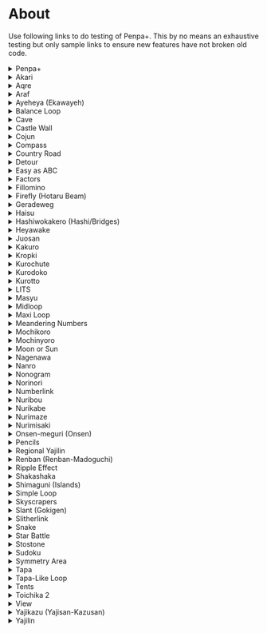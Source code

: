 # About
Use following links to do testing of Penpa+. This by no means an exhaustive testing but only sample links to ensure new features have not broken old code.

<details>
<summary>Penpa+</summary>

* https://git.io/JReKb

</details>
<details>
<summary>Akari</summary>

* https://puzz.link/p?akari/10/10/..g.h.i.j.k.l.t0143bzzp
* https://puzz.link/p?akari/10/10/jbh.rchcpah.n.jbpchcp.jah
* https://puzz.link/p?akari/10/10/q757bzk6bh6bzk757bo
* https://puzz.link/p?akari/10/10/r55..s.g7b.hbtb.h.g6.s0.g.gap
* https://puzz.link/p?akari/20/20/h.k.h.kbz.ha.gb6.hab.hbl.h.zk.h.lbbiab.hb.h.zh.gbg6b.g.i6.zz.g.i6b.g.i.g.zh.hb.h.hbbib.l.hbzi.h.n.ha.ha.gb.gb.hbzbi.h.kb
* https://puzz.link/p?akari/40/40/i..i8.g.gco1...i1.h.g.hd.i.g...t1.j6.g.hcgch.bo1..jah.g.g.gbh.h.q1.n.j.g.gbi.g.qco.j.g.l.bobqbh..lcobxbi.rbsbmbpbzi.r.mcgckci.sck.j.rdpblbhbkbg.r.n1.j.q.rcl..i6.m7.h.ocl7.i.gbm.h.oakb.i6.qcm.m.i.h.h.p..obj.jb.h.n..g.n.lbi.gbg.p.o.k.kbbg6clbbich1bj6.j.g.n.h.k.h0..l.h.j...n.i.j......bi6bi.gblbgbh1.......i.g.l.g.n.i.i.h....g.c1cmbm66.h.h.g..gb.l1.b.o5.g.hbgcbbj....1.mcg.g.g7.j2.o1....gbgbk..g..g.u...g.g.ibk.g71.bs.h.g.i.jbbi.g.pbh1b.hbg..h.h65.hcmbkbj1cbk.z.j1..p.g.x1.h1..cn1.hbt..6...l1.......bdkbj6.g..g.n.......b.r.h.g.g..n.........h1bl2bg.6.g.n1..........g...i...k.jcm........ib..bl6.g.m

</details>
<details>
<summary>Aqre</summary>

* https://puzz.link/p?aqre/10/10/tpro1k3fovm0f8s00004sog0dk03tgm162g0000g000000000000
* https://puzz.link/p?aqre/10/10/vvvs000fvvu0007vvv00vv00vv00vv00vv002020210221g0120200211g2121212120
* https://puzz.link/p?aqre/6/11/vvvvvvvvvvv0820h4928g41012345221514131210
* https://puzz.link/p?aqre/7/7/0bdm3dmg0fg0r6o0fg40g123

</details>
<details>
<summary>Araf</summary>

* https://puzz.link/p?araf/8/8/p45h7h44h87l8j2l3-10gabi5icbo
* https://puzz.link/p?araf/15/7/111g5a5g1fagaaazp125g898g817g464zp118g888g111g411
* https://puzz.link/p?araf/10/10/1h4h1h7i6h6heldh34n5icrai8nc9hblahah3ibh-32h-32hd
* https://puzz.link/p?araf/4/3/+100-10j.i0g

</details>
<details>
<summary>Ayeheya (Ekawayeh)</summary>

* https://puzz.link/p?ayeheya/10/10/14284gd0qj160c0o1g00000s00vv00v00v005g4o
* https://puzz.link/p?ayeheya/10/10/aolhb22044088qhl3a1g001no0s703tg0000p
* https://puzz.link/p?ayeheya/10/15/2hd2q5kb82hduq5nrf2ultbqnlfu0000f00c0cf0f0f00u0u0000000j4s2
* https://puzz.link/p?ayeheya/11/7/00i5i5ktkpkp00fv003v0es00fv0p

</details>
<details>
<summary>Balance Loop</summary>

* https://puzz.link/p?balance/9/9/dm1ich1o0i1pcpdido1h1i0m0
* https://puzz.link/p?balance/5/2/kbg011
* https://puzz.link/p?balance/9/9/-13i1i-13gdkds0g1i1idi1i0g7t1i1h-13m-13
* https://puzz.link/p?balance/10/10/-24-22-20-1e-1c-1a-18-16-14g-25-23-21-1f-1d-1b-19-17-15zzzzg

</details>
<details>
<summary>Cave</summary>

* https://puzz.link/p?cave/10/10/7i6i7j6j3i5i6w8p6w2i7i5j3j6i3ib
* https://puzz.link/p?cave/19/11/5g5g757g5i5i7775g5g7g7g5i5i7g7d9dgdbdgdi7i9g95g5g5g5g5i5i7g75g5g5g5g755g735g777y5g5g733g753g5h5g5g5g5g5i5i63g5g5g5g-14g-14-10-10g-14-10-10g-14g-10-14g-14g737g5i5i5h5i5g5g733g733g5h5g62
* https://puzz.link/p?cave/7/5/g.g3.g3i3g.3g3r3h3h3

</details>
<details>
<summary>Castle Wall</summary>

* https://puzz.link/p?castle/12/12/k223d142b141f224f234o212h236i133d123b243o034a122d131q136d145d215d246k
* https://puzz.link/p?castle/10/10/k14110.10.10.03200.00.00.b10.b10.00.10.10.00.b10.b10.00.10.10.00.b10.10.10.10.00.00.00.00.b01300.00.00.22420.20.20.b00.20.20.00.22.00.00.20.b00.20.a00.22.00.a20.b00.00.00.00.20.20.20.20.k
* https://puzz.link/p?castle/9/5/242g232b00.c00.c00.a00.a00.10.00.c00.c00.b242g232
* https://puzz.link/p?castle/17/17/20.22922722d22822722922822b22b22a22b22a22a22722822f249p243p247p249p246p245p247p247p247p246p244p245p244p248p247p248p
* https://puzz.link/p?castle/10/10/c224g243f123e122123p242d233d222d232p11311.e114f233g213c
* https://puzz.link/p?castle/6/3/011022033044000a11.12.13.14.10.a2-13e32-23e42-33e529622563a

</details>
<details>
<summary>Cojun</summary>

* https://puzz.link/p?cojun/8/8/qhebtquqmqj0l7s7c8vo1up0zzh4v1j
* https://puzz.link/p?cojun/10/10/5k88hh20i142e2c5880g3o03vs0001fs02030g123g4g5

</details>
<details>
<summary>Compass</summary>

* https://puzz.link/p?compass/10/6/....0......0.0....0.000013426897acdbe-10-11f-10=100%100+100g....h....i....j....k....zn0000
* https://puzz.link/p?compass/10/10/r4..2j.4.3i3..5l5.2.l2..5m5...r4..3m.4..l2...l.325i3.1.j...4r
* https://puzz.link/p?compass/6/6/m05..h..43t.1.2h11..m
* https://puzz.link/p?compass/7/7/n..24i14..q22..q32..i.33.n
* https://puzz.link/p?compass/8/8/x2.02i1.86i.056i.042h3.40i0.31i.200i.031x

</details>
<details>
<summary>Country Road</summary>

* https://puzz.link/p?country/12/12/4s6ndj8iorsml2p8llbdekqu9504hq8lvi2bt54jun8vv95nsi88c05g4g3i2i1i25o4g
* https://puzz.link/p?country/20/15/10156ggr62indoe611d38431oonjrhv7hltmb6t90d6hdme4rc8jcp26ge7vo7vvo32vk8tv1v7uefro67hg208e82hg953tva7tu0fg0fv6m1u0ei5g24k54g2l7g557k92h3g3g2g3
* https://puzz.link/p?country/6/6/1jrrg0e300svh3

</details>
<details>
<summary>Detour</summary>

* https://puzz.link/p?detour/10/10/182g307gfcug03464c07vovn00rgvnvnvg80g4g35dh2g21g6g1g
* https://puzz.link/p?detour/8/8/10820g41g4000s000007v01g5gcg2
* https://puzz.link/p?detour/8/8/a2gh4928h49000vs00o0vg00g1g435h5

</details>
<details>
<summary>Easy as ABC</summary>

* https://puzz.link/p?easyasabc/5/5/3/123j654h987.0-ff-33
* https://puzz.link/p?easyasabc/15/13/3/.0123456789abcdef-10-11-12-13-14-15-16-17-18-19-1a-1b-1c-1d-1e-1f-20-21-22-23-24-25-26-27-28-29-2a-2b-2c-2d-2e-2f-30-31-32-33-34i.
* https://puzz.link/p?easyasabc/6/6/3/g1g1g12g2g1g1g1g1h1g2g1
* https://puzz.link/p?easyasabc/9/9/7/i61313h75174g65g6272h5g436161g7g

</details>
<details>
<summary>Factors</summary>

* https://puzz.link/p?factors/15/15/2ii9p6jlepctpvvnvvcvtsnrvfnvumfuafuqrdigoivvuvjufvv6veme19dokvv1ovoo31to5vv0vsrduvfv*5028-4d-3c6-b4-10-90+249-5a-46-6e+2a0-30-3f+4e0-2d-1c-37-84-30-fce-28+16c-87-87-1e-84+190-62-30+555+604-1e-36$4ec40-b6-6c-8f-1e-3c-606-82+898-9a+288*457e+1b0-20-2ac-283-54-48-96+870=6f8-28-75-62-78e-1e+276-46+438a+7d2c-3c-3c-75-3c-30-37-5b6b+654-20%b50+222+258-48
* https://puzz.link/p?factors/9/9/bvftapbukqlvnugu0fvvmbujfvvg3o-202-18-1b-28-2338-3f-368-12e-282-48*6950-12696-1c-1bf-30-2a-10-2d98-23-28c-122-207-36
* https://puzz.link/p?factors/9/9/nbuurdjudmrrun8cv6pvvdtnvsr7pg39-2d-2a-308-20-38f8-1e-1267-1c7-1e-48-18-18-2d983a-303e-30fc9-23-36287-48-15-30-14

</details>
<details>
<summary>Fillomino</summary>

* https://puzz.link/p?fillomino/5/5/-10-10-10-10-10-108.8-10-10.1.-10-108.8-10-10-10g-10-10
* https://puzz.link/p?fillomino/7/3/159u159
* https://puzz.link/p?fillomino/10/10/q-138g84ga3h46g42g33r46g44ga8h12g15g58r21g28g87h42g14g4-13q
* https://puzz.link/p?fillomino/7/10/r6l8l5l2lah3i5h9i9i4c4o

</details>
<details>
<summary>Firefly (Hotaru Beam)</summary>

* https://puzz.link/p?firefly/10/1/4.h0./
* https://puzz.link/p?firefly/10/10/k40f20c41j22b24g2.3.b21b10b4.2.g21b12e12d32c10f30k
* https://puzz.link/p?firefly/7/7/e3.h1.13a0.f0.f0.a151543h1.b3.a
* https://puzz.link/p?firefly/9/9/c25b45c24k23c2340a44c3.m4.c3.a301.c25k13c33b13c

</details>
<details>
<summary>Geradeweg</summary>

* https://puzz.link/p?geradeweg/17/10/j6m1q4g4o55o54i1s1o2h3p6h3o2s1i35o53o2g3q6m.+100j
* https://puzz.link/p?geradeweg/10/10/g11111111g1111111111l1g11i11g111111111g11111111h1111111111111111g1111g111111111111g11111111g

</details>
<details>
<summary>Haisu</summary>

* https://puzz.link/p?haisu/18/18/511-120000000g014009002800i004g014009002800i004g014009002800g00000000000vvu000000000000000000000000000000000000000000000007vvg00009j2zzg1o5p6zs8zx2j8n7y3z4o4zh7zzh6h5h3zs5q
* https://puzz.link/p?haisu/4/4/44216n8d902m1m
* https://puzz.link/p?haisu/8/8/527704h490018a00e0000s060030o455g77zt6t

</details>
<details>
<summary>Hashiwokakero (Hashi/Bridges)</summary>

* https://puzz.link/p?hashikake/5/5/1234g1-10+100=100g.h.i.l.
* https://puzz.link/p?hashi/9/9/h2g3g.q.g1i3g.o2i1i2o.g2i2g1q.g3g3h
* https://puzz.link/p?bridges/17/13/l2h1w2i3h2i3zi1h3p1g2k2g1h3r1k4g4h4h4i3h2u1g2l1g3n1g3y1j.g3g3g3h3r2j.h3g.g2
* https://puzz.link/p?hashi/41/19/v3k6k3zzzk2i3g2o3i4zzw3i3g1m3k1i3g2zzs3g3i3k4s2g3g4zzzm3k2m3g2zzk3i5i1g3k2s3i2g3g4zzg4g3g1s4i3u3g5zzi2i2g2k1s3k1zzy1k4k1s1zzi2g1i2g4k4i4k4i6k4k4

</details>
<details>
<summary>Heyawake</summary>

* https://puzz.link/p?heyawake/10/10/0k18ih52a4k9800000003g00000000vv00008g57b
* https://puzz.link/p?heyawake/10/10/274ssohvv000000000focossvvvvvv00000012h34001101h10g-11
* https://puzz.link/p?heyawake/10/10/bgn1e2s1g3071e2s5o00of00ufu00fu00f000g5g3g32g0g2g
* https://puzz.link/p?heyawake/10/8/4k94j266sdc488g0206rv300cro0074g321g26
* https://puzz.link/p?heyawake/12/12/5k2q1d0mgb85k2q0d06g381k0q00000u0001vg0007ou0ofg3tg00065g63242362i
* https://puzz.link/p?heyawake/17/17/ju1vv0vvnm0bv07vg3gfvv7vvhvvuvvvevvnfv07vg3vo003001g00oe1v00fsvs17vo1vpvfufo001g03g0006001g1vs01v00fvvvvvsvvv0s2zj2k2m
* https://puzz.link/p?heyawake/17/9/006g03801k00q00d006g03809004g000000000000000000007vvu007g-210g052h

</details>
<details>
<summary>Juosan</summary>

* https://puzz.link/p?juosan/8/8/c3000000000003g00000000042g
* https://puzz.link/p?juosan/11/12/04fu7ukjl4btl6idrvifnvrtrvs0vd9vrshu97v9kiv4p4410ag1421521322524622g5g184551g134231g
* https://puzz.link/p?juosan/v:/10/10/at3rduvovcu0t8q15af0mn0gm5f0rpvovv7sg1g7h81414g4g6g611h4j
* https://puzz.link/p?juosan/10/10/b2m7d6q9njdn5daqls01ou8767g16u8fo00m46a6g23g66g24g364g434g

</details>
<details>
<summary>Kakuro</summary>

* https://puzz.link/p?kakuro/10/16/70Z3lg7ma0.sE0ladnQapgOoJgo6aoSfoZ0.ofgmJ0mcCvVim0EmCOoD0bho77oIfoa0ogJp4Knhal0Zs.0am0gl..5IDccZ4HhiDBcgd
* https://puzz.link/p?kakuro/11/11/.6Bn.HDm4go3Er6go70mFOqj0Can6apOclg4lfapabna0h0qAdm3ModAr0Oo.m.0an..geajgTga74CIac
* https://puzz.link/p?kakuro/2/2/k...-5
* https://puzz.link/p?kakuro/5/5/kC-e-c-z..-8lff-giO
* https://puzz.link/p?kakuro/6/6/m-eoI5lD-t.l-co-bm8-e-i97ggc
* https://puzz.link/p?kakuro/8/8/lA-.G-cfofhne-9en5-d-oedn5go7-dgn4-c-n-co...-clb7e73iOaA8

</details>
<details>
<summary>Kropki</summary>

* https://puzz.link/p?kropki/1/10/h3e
* https://puzz.link/p?kropki/10/1/h3e
* https://puzz.link/p?kropki/13/13/09000100000003312139b30ia4caa4caki2i0gna3002cng3cng40004090000d910000000000000i009000000000099300l030190
* https://puzz.link/p?kropki/7/7/ddc0330l00729c6ic6e9j0i94d04
* https://puzz.link/p?kropki/9/4/00000599cccdde000006

</details>
<details>
<summary>Kurochute</summary>

* https://puzz.link/p?kurochute/13/13/31i33j13h3g3g47k.h1k71j4h1i2i2m2m531j1g53m1h13k33i3i6g1k34m1j1i5h3n4k41k39h1g32i13
* https://puzz.link/p?kurochute/6/7/h12341p1l2p21234h
* https://puzz.link/p?kurochute/9/9/h1h22k32h1h351j25i2h1g3g1k13i2h1h222j2i33h1i2h33h

</details>
<details>
<summary>Kurodoko</summary>

* https://puzz.link/p?kurodoko/10/10/3n5k2l5j4s5h76n98h3s4j4l4k3n4
* https://puzz.link/p?kurodoko/12/12/9l9l5l4l2l7l5l3l4l3h5p7h3l7l4l8l8l2l7l5l7l7
* https://puzz.link/p?kurodoko/4/4/g4g3.l.3g3g
* https://puzz.link/p?kurodoko/9/9/man5h365i4zo4i684h4n8m

</details>
<details>
<summary>Kurotto</summary>

* https://puzz.link/p?kurotto/10/10/sah2j.8.h.4.h6l6g4.l.8i9h9j.7.h.7.h5l5t6h3i
* https://puzz.link/p?kurotto/13/12/g1g1h.h0g1h2g0h4h4g1h3g1h.h2g4i2h.g1h2j.h2g.h.j6h.g.h3i6g2h5h5g4h2g.h.h3g.h5g.h.h8g9i3h.g.h6j5h3g.h.j7h.g.h9h
* https://puzz.link/p?kurotto/4/4/g4g3.l.3g3g
* https://puzz.link/p?kurotto/7/7/g123v66k55v456g
* https://puzz.link/p?kurotto/9/17/i123zg5h2g2h66h3g3h.7h.g4h4x567i4.5x5h7g4h56h8g5h.7h.g6h7zg234i

</details>
<details>
<summary>LITS</summary>

* https://puzz.link/p?lits/12/8/11084o2iif51gg8040vf3vu577erlpvfnvu
* https://puzz.link/p?lits/8/8/5ajmi9mhai2g514bdn32f340
* https://puzz.link/p?lits/6/6/lldoa4043q6c

</details>
<details>
<summary>Masyu</summary>

* https://puzz.link/p?masyu/15/10/i0a02000000ik20620i6i0a021c049c209490j0100a0019329
* https://puzz.link/p?mashu/13/9/013009k10a3a39310c9313693i016030j039a20
* https://puzz.link/p?mashu/v:/10/10/000000060i23601000000001i200f90000

</details>
<details>
<summary>Midloop</summary>

* https://puzz.link/p?midloop/10/10/13579b37b9bdfwffgfzzzzzzzzzzzzz
* https://puzz.link/p?midloop/9/10/yfxfy7fz77fzj7fxbfx7bfx7fgfudfzgfg
* https://puzz.link/p?midloop/10/10/tfxfh7fxfzn7bfzhfztfzjfh7ftfpft77bfzhfi

</details>
<details>
<summary>Maxi Loop</summary>

* https://puzz.link/p?maxi/10/10/37e0001tug030kdb00c2d00299pbgg3hg5j44s
* https://puzz.link/p?maxi/24/16/424k150i894l5b98il295aiaa599aakl5ahakla5aikl9aaah995ai92l4abaiki8942i0kh0g4u020i1sjo9s4of43620jpgj68c4pj75001g1g00kspj462cp1jp08co4u347i3p7g9080f4673759b64879768352663589664786467589b685b

</details>
<details>
<summary>Meandering Numbers</summary>

* https://puzz.link/p?meander/10/10/5k88hh20i142e2c5880g3o03vs0001fs02030g123g4g5
* https://puzz.link/p?meander/6/6/d01gb04gc6sezv
* https://puzz.link/p?meander/10/10/0105187060b050g000funo7ivg02fo827s00zzzzz
* https://puzz.link/p?meander/10/10/11bindeqt11bin5easc8c60000vvf8300700i8n2zzk8zt1k1

</details>
<details>
<summary>Mochikoro</summary>

* https://puzz.link/p?mochikoro/10/10/..3l4k3j2u6i3m3r2w4i4l2j2g3h
* https://puzz.link/p?mochikoro/10/10/4t4i35zq3y+100k2r3j-10i
* https://puzz.link/p?mochikoro/7/7/3i2q3i2m4i3q1i3

</details>
<details>
<summary>Mochinyoro</summary>

* https://puzz.link/p?mochinyoro/10/10/q-14l6zzzhcleq
* https://puzz.link/p?mochinyoro/15/3/1-10+100...zx.
* https://puzz.link/p?mochinyoro/12/12/zl3k6zn5k3n4k7zn4k7zl

</details>
<details>
<summary>Moon or Sun</summary>

* https://puzz.link/p?moonsun/10/10/4488q1m3bmld8iglha003s08seg100e0u201dqpdhqdepddqddhqneqqmqqqqqpdqndhp9
* https://puzz.link/p?moonsun/10/10/54a94i93264d0qil0200vs03vs1stv0fu0vsk6lja01621i415ak6biai3b0c6bg6gi030
* https://puzz.link/p?moonsun/7/7/000000000000000000306k916560a9i7900
* https://puzz.link/p?moonsun/7/7/2b2a2imi0i38h49mi873300390i0a262970

</details>
<details>
<summary>Nagenawa</summary>

* https://puzz.link/p?nagenawa/4/4/iqg21g462
* https://puzz.link/p?nagenawa/7/7/mbfs1vmj8dp9rusktgh5g01g0012003i
* https://puzz.link/p?nagenawa/8/8/04h800f00o00e08602ga1040-380000
* https://puzz.link/p?nagenawa/9/6/5hn6cd5lkko663vr30o121122112122

</details>
<details>
<summary>Nanro</summary>

* https://puzz.link/p?nanro/10/10/497t25cekj5onpni7hfamlvv8864nva203gup1m3k1m1j4m2k2j2w4j3k4m2l
* https://puzz.link/p?nanro/10/9/i3qurujufut070e8gbu7gdg6apl5v7unui1h3h432l2l2q32zm3i3g4l2p
* https://puzz.link/p?nanro/16/16/af5nfaavltvbavn99b1mj29g1i8ldg2iidvbbunnvaavlkv2l05585da59a9a2r8vl8flfvqbvuluulvqr92ia2kauk2kk0t5i3h2g4h3zi2m2i3g3zl2g2n3m2z2o32o3z3m2n4g2zl3g2i2m5zi4h4g3h2j
* https://puzz.link/p?nanro/6/6/6lk5lcd1rrgm4i2n2n2r3
* https://puzz.link/p?nanro/8/8/ic30o61gc2i0fs080080g1vgh2s1zr3t

</details>
<details>
<summary>Nonogram</summary>

* https://puzz.link/p?nonogram/4/10/123h456h789habcn1g2g3g4g3g2g1g
* https://puzz.link/p?nonogram/50/45/-14zh627z312218w4142215v22113126u23216x22747x6c225x11f24x22-12214w21-1354x4-1434y2d75y225367w21532541u55534211u241224211t21423431u1254232v3b2314w21a336w1182321v3533311v3133311v414341w3113421v54412x948z1758y23533x36312x47212x5632y7723y8a55ycc1dy-1836z-14215y1623225v311534w12464x11335334u37121218u23117227u12113245u1211121325s34112134u122124av12211aw638z-1dzjb38zh633229y612221ax71126135w7126524x872425y425127y3222555x323e33y413-1133y4697213x647823y61567z336611y31374621w23358621w223545511v32353a5x3553184x3343571x5547721x65342731w94442711w211434274v1311344262u111355732v23431f12w2344e21x1445c14x1232a22x3321222x75311212w13223114w9341113x2113215x12114by12346z1235zg165zh246zh216zh247zh527zh356zh
* https://puzz.link/p?nonogram/20/14/2l12k112j112j711j91k5121i74k414j48k48k4214i94k73k28k252j81k44k33k4l44n92na12m1912l11611k5421l5126l2812l165m524m4an3ando8o

</details>
<details>
<summary>Norinori</summary>

* https://puzz.link/p?norinori/18/10/365btauumbakihchaf0o3q67cbjcg8kki94dtj2oorju6tnmontv0vgb4ssnvsb9v3g
* https://puzz.link/p?norinori/10/10/ebdcb96kfaulotutil9qscvm7ivh0aumd8mc
* https://puzz.link/p?norinori/10/10/09binldaqlaqkl8qg4fg04v803fuk0ovu0vu

</details>
<details>
<summary>Numberlink</summary>

* https://puzz.link/p?numberlink/11/11/-2bap-2ft-15zrazy-2fg-2bn-15o
* https://puzz.link/p?numlin/11/11/g1m2h6x6i7h5g7k5p4j8y1g3u8g2n3m4g
* https://puzz.link/p?numlin/10/10/1w2h3k4k6g5i7k2n8k5i4g1k8k6h7w3
* https://puzz.link/p?numlin/10/10/j48315g977k512g2g48s3g66j6i22j55g9m76g49g93g1g188g4j7g44k3h
* https://puzz.link/p?numlin/7/7/l6g1l2l3l4l5l654321

</details>
<details>
<summary>Nuribou</summary>

* https://puzz.link/p?nuribou/10/10/k2i37zhal8k7h2zhfw3m2g
* https://puzz.link/p?nuribou/9/9/n2u.i8o9i4o5i.u1n
* https://puzz.link/p?nuribou/10/10/s+200h-13i-13zzznbi1h2i

</details>
<details>
<summary>Nurikabe</summary>

* https://puzz.link/p?nurikabe/v:/6/6/4j4p6h4p6j6
* https://puzz.link/p?nurikabe/10/10/1k4u1j7i3r6y1w-11m3n2
* https://puzz.link/p?nurikabe/10/10/zh3j5t3g3hat3g3h9zr
* https://puzz.link/p?nurikabe/18/10/w3g8k1i4n1k5j1i1k9r1l2n3j3n9t1l2h2i1j5h2j7l4n6y
* https://puzz.link/p?nurikabe/7/7/1s5zm.i3g2

</details>
<details>
<summary>Nurimaze</summary>

* https://puzz.link/p?nurimaze/10/10/nnvfvfvuntvvvv7vrmedmfrunvbvnnvfnmdr81b49384e46483j4g3r28
* https://puzz.link/p?nurimaze/12/12/mmvnfrbrbrnrntndn9rbrbrlll8dtkmurvprptpmtjuvrftvottuvg4i1n383r4f4j2w3q
* https://puzz.link/p?nurimaze/13/13/007vvuuvvtj6vvvvrvvmcrvvvrvvu000etpvv7vstrjnefbptf7estrjtubvprn0w1o3m3zzd2w
* https://puzz.link/p?nurimaze/7/7/bvvvfvvuobk9vitsno1535354i494i4545352

</details>
<details>
<summary>Nurimisaki</summary>

* https://puzz.link/p?nurimisaki/12/12/h3l4k.l.m.j2n.k3o.h.j.m3r3m2j.i.i3j.i2i2t2k
* https://puzz.link/p?nurimisaki/44/44/i3g.g.g.g.g.h.o.g.g.g.g.g.g.g.j.zg.x.zn.v.j.g.j2h.k.g.k.g.k.g.i3i.k.g.k.g.k.g.k.g.n.m.m.m.m.m.h.i.m.m.m.m.n3m.g.k.g.k.g.k.g.k.h.j.g.k.g.k.g.k.g.k3g.k3l.m.m.m.m.i.j.m.m.m.m.m.j.g.k.g.k.g.k.g.k.g.i.i3k.g.k.g.s.g.j.i.m.m.o.k.p3i.m.m.k2o.n.m.g.k.g.s.g.k.h.j.g.s.g.k.g.k.g.r.k.o.m.m.i3.i.o2k.m.m.o.h.g.s.g3k.g.k.g.i.i.k.g.k.g.k.g.k.g.v.m.m.m.m.h..h.m.m.m.m.v.g.k.g.k.g.k.g.k.i.i.g.k3g.k.g.s.g.h.o.m.m.k2o.i.3i.m.m.o.k.r.g.k.g.k.g.s.g.j.h.k.g.s.g.k.g.m.n.o2k.m.m.i3p.k.o.m.m.i.j.g.s.g.k.g.k3i.i.g.k.g.k.g.k.g.k.g.j.m.m.m.m.m.j.i.m.m.m.m.l3k.g3k.g.k.g.k.g.k.g.j.h.k.g.k.g.k.g.k.g.m3n.m.m.m.m.i.h.m.m.m.m.m.n.g.k.g.k.g.k.g.k.i3i.g.k.g.k.g.k.h2j.g.j.zi.zg.x.zg.j.g.g.g.g.g.g3g.o.h.g.g.g.g.g3i
* https://puzz.link/p?nurimisaki/9/9/8u.h3g.g.o3t.h.q5k.i5l./
* https://puzz.link/p?nurimisaki/9/9/h3g5g3y.o2m3o.y3g2g.h

</details>
<details>
<summary>Onsen-meguri (Onsen)</summary>

* https://puzz.link/p?onsen/10/18/85264cappjb7n4c4pjr32fd5qeoqm8s908u000o18ee0gm97g1s826s66c778ite822zh7j6zzzzzzj3j8zh
* https://puzz.link/p?onsen/9/9/275aepgrdtati48vsf5vmkto5d11rgzs3h4zzj

</details>
<details>
<summary>Pencils</summary>

* https://puzz.link/p?pencils/6/6/1234k5.ghij-10zq-ff
* https://puzz.link/p?pencils/8/8/1o1k1k1l1o111m1n1m11m1k1m1o1l1m1l1l
* https://puzz.link/p?pencils/6/6/2kilgphk1w4kin5
* https://puzz.link/p?pencils/11/11/oi2kglgsgnhin2kgngkgl32uhkjkiyhogphlg2gv4l2jho3j

</details>
<details>
<summary>Regional Yajilin</summary>

* https://puzz.link/p?yajilin-regions/11/6/0457vvfnvnpkvun421100422g2123g1g1
* https://puzz.link/p?yajilin-regions/8/8/b2om8i4108q00s3vg1s00sg0q
* https://puzz.link/p?yajilin-regions/16/3/007005005vvv00005000h
* https://puzz.link/p?yajilin-regions/12/10/189cmfufuj9ipcvsvt6i2gfn1okc076jsv7ihg0sa3nog2231g232g2h213

</details>
<details>
<summary>Renban (Renban-Madoguchi)</summary>

* https://puzz.link/p?renban/10/10/5k88hh20i142e2c5880g3o03vs0001fs02030g123g4g5
* https://puzz.link/p?renban/8/8/rlbb326f5bb09aq7mv636310m1gco3sch3wdh4l

</details>
<details>
<summary>Ripple Effect</summary>

* https://puzz.link/p?ripple/10/10/c9hb4nfmueupv8ke11br7s3pk2r61hbqnsfezzzzz
* https://puzz.link/p?ripple/10/10/ihdmr9aallaairdmq5tn08vus73os7fu00tnzzzs8h6l7h5s
* https://puzz.link/p?ripple/5/5/d6lqqf3ei1g3s2g1i
* https://puzz.link/p?ripple/5/5/ktsoqtbezk
* https://puzz.link/p?ripple/6/6/4444440fo3u0m3h1i6l3g52g4g2i5h4
* https://puzz.link/p?ripple/8/8/9defnvnuvf70njqc5a8s90pgzzzj
* http://pzv.jp/p?ripple/10/10/35srcenac8p9p4obgjqo5u0rnkfnnnfqvov4zzzzz

</details>
<details>
<summary>Shakashaka</summary>

* https://puzz.link/p?shakashaka/10/10/g.zkbibvcicrbq.r
* https://puzz.link/p?shakashaka/10/10/g4.g5bcgdhei.l....w01436555000azp
* https://puzz.link/p?shakashaka/10/10/rch.m.k.lcgbv.ldgcqcjchb
* https://puzz.link/p?shakashaka/12/12/.hcc6.rbrchbdh.mczck.jbehdrbp.gbcc.
* https://puzz.link/p?shakashaka/17/17/bmbibw.g.ibh.l.n1.ch.g.ibh.z.kbm.pck.g.o.g.mcncmei.y.kboal00aj.ibzi.kbm.
* https://puzz.link/p?shakashaka/25/9/lcici.k.zl.111.h..ccg72....jbgbg.g.i.i.l.ibg.h.gbh.j.g.ibg.h.gbhbi.k.1.jbg.1.1.zlbi.kci.l

</details>
<details>
<summary>Shimaguni (Islands)</summary>

* https://puzz.link/p?shimaguni/15/10/319eqrdmkg4t6bsufv7lo3r7jk9acr3408vvv7rs3hod4kgv21rk7lpzg5g3i
* https://puzz.link/p?shimaguni/4/4/7qoo90h2g
* https://puzz.link/p?shimaguni/40/10/5bc9s7d2amojovom9dcncvctmqlelultbtbtbtbo7qnqnqn2jlflelf576v6t6uab2d3r2s8l4qml9so3o3orov0575456fg0g8g0gc6o3g0011g000200f70000o0f0h0101207cn4k4k7v3v3r3uzoagaah4zq

</details>
<details>
<summary>Simple Loop</summary>

* https://puzz.link/p?simpleloop/12/12/40860g10m0kc0o0m3480q0g0008h2
* https://puzz.link/p?simpleloop/6/6/1g1g06o0
* https://puzz.link/p?simpleloop/10/10/ovof472311ggo8s4u0v0
* https://puzz.link/p?simpleloop/v:/11/11/0408080080k400g014000024g

</details>
<details>
<summary>Skyscrapers</summary>

* https://puzz.link/p?skyscrapers/2/1/j1g
* https://puzz.link/p?skyscrapers/5/5/g2l4g2h4h4h2
* https://puzz.link/p?skyscrapers/6/6/h4j2h2g3g3h4g5g2g2

</details>
<details>
<summary>Slant (Gokigen)</summary>

* https://puzz.link/p?gokigen/10/10/hc5b0bgcgdg7217bidj8778d7ag676617377dgcg8c6317222d6221clbga
* https://puzz.link/p?gokigen/7/7/kag2d27ag6bh26c91cjbg5cgehci
* https://puzz.link/p?gokigen/7/7/gag7bg4cgch3dh3ch928dk7ag4bh.ic

</details>
<details>
<summary>Slitherlink</summary>

* https://puzz.link/p?slither/12/10/6b2b76cbbc6ah7656d76dd1dcg6bh56b516b8dcc6bgbbg62d0a3c
* https://puzz.link/p?slitherlink/9/9/233333332dk388583d8d38cg73d7c38212173d7c3721317c
* https://puzz.link/p?slitherlink/v:/9/9/i8dhcacgcgcc8d7bd8c7cccgcgcdch8cg
* https://puzz.link/p?slither/5/5/gch1222ch331bg222
* https://puzz.link/p?slither/6/10/h1dgadddg1cgdddcg2cgddbdg1d

</details>
<details>
<summary>Snake</summary>

* https://puzz.link/p?snake/2/2/99g11
* https://puzz.link/p?snake/6/6/600000600000g4g333g4g333
* https://puzz.link/p?snake/9/9/0600000000000000000000000603g4g5g6g72g3g4g5g6
* https://puzz.link/p?snake/11/11/00000000000000000000000000000000000000000957664857598o9

</details>
<details>
<summary>Star Battle</summary>

* https://puzz.link/p?starbattle/10/10/2/5g252c2qkgbakk98igse7g88cp3730so000u
* https://puzz.link/p?starbattle/10/10/2/l95las9vb5mmurbelo2m849c5gp068ci9029
* https://puzz.link/p?starbattle/12/12/2/g0410igil9ck6q3l12glrcp12c081pu07do1ge6c0g0m0628gdkcn0
* https://puzz.link/p?starbattle/13/13/2/40142jhssb4ij4491m8d6b0io4k8ab003vosuc02181v3e00o00fo3g00073phsg
* https://puzz.link/p?starbattle/9/9/2/12a955kh37khi20fe0g13toea1c07g

</details>
<details>
<summary>Stostone</summary>

* https://puzz.link/p?stostone/12/12/0g082c9jcpm8h48jcpmchi42210001vpmdg00go7v0o800djcvs000h3933346222566
* https://puzz.link/p?stostone/17/10/2449j7hv7afpdju6j6cg000000000000etp32cgo3430c0p3avvvo0000000000326765532g
* https://puzz.link/p?stostone/8/8/kd38q6hkd38g03g1tvg0js00h8p

</details>
<details>
<summary>Sudoku</summary>

* https://puzz.link/p?sudoku/25/25/l-19-123-11189bdf-13-14q-148-10146-132-17-15eb-16ad-197m8ad9b-13-156i-145-17c7e4-16kd1e-14a7o2-15-12-13-19-17i3-10-13-152s1b-148fhe1-1489csad-10-11g-16c7-11gf-17-14824dm-13gbe5g-10a-173hb-13-19he2k96g-15f4c-12d4i3-15aeg5cj8-17fh-13-19-14f2-13h6-11g-10-12-147-19ie5gch318c5eh3ia-15-171h-13-12h-14h48b34i-16jeb7g-102i-11i9-1381m9f-1446aj-15i2-16-179l64h52-13eb3a7-15-12g-10f7-14-15jf5j-1134i8hae-19e-13aid6lf-195h-17h9732-11-14h-127n3cfgbh-1964-157-16-19gb-13-1123568i1-10-144gfd-17-12g85-17s7-132gab-15hbf4ds89c-11-16-14h-103-167-15sa-1945di9e-19-1063o4b5812k5-11a891c-12i-167-15e2-1036m1-1945-11d7ce-10-17-148-133-16fq-17b-13396521-11-19m
* https://puzz.link/p?sudoku/4/4/g2j1h1j3g
* https://puzz.link/p?sudoku/4/4/i1g2j4g3i
* https://puzz.link/p?sudoku/6/6/3h2g5n41j53n1g2h6
* https://puzz.link/p?sudoku/6/6/61j3g2j4g3j5g4j6g5j12
* https://puzz.link/p?sudoku/6/6/g3h2g5j6h1l4h6j3g5g6h
* https://puzz.link/p?sudoku/9/9/123456789789123456456789123231564897897231564564897231312645978978312645645978312
* https://puzz.link/p?sudoku/9/9/15i96l17i7g65i42k1g5368h2i7g2p3h5g48g2g9k3h7i6
* https://puzz.link/p?sudoku/9/9/6g34g25g1g1h5h2g5h3g1h48g9i1g6g7k5g4g6i7g23h1g9h8g6h4h3g7g28g64g5
* https://puzz.link/p?sudoku/9/9/91h8h343m5i1g3k1i3h5i9i8h7i5k7g5i6m787h4h26

</details>
<details>
<summary>Symmetry Area</summary>

* https://puzz.link/p?symmarea/17/7/9i9i3i3i77i5i5i5i3qfsfsfq3i9i9i1i31i3i3i3i9
* https://puzz.link/p?symmarea/10/10/g1g13g1g1q2n27k1h1p3n21h1l2z1g1h2g1g
* https://puzz.link/p?symmarea/12/12/z1lbj3k17j736x12p26y15j584j-1bj-14q1u

</details>
<details>
<summary>Tapa</summary>

* https://puzz.link/p?tapa/12/11/a0a1a2a3a4a5a6a7a8a9abacadaeafagahaiajakalamanaoapaqarasatauavawaxayazb0b1b2b3b4b5b6b7b8b9babcbdbebfbgbhbibjbkblbmbnbobpbqbrbsbtbubvbwbxbybzc0c1c2c3c4c5c6c7c8c9cacbcdcecfcgchcicjckclcmcncocpcqcrcsctcucvcwcxcyczd0d1d2d3d4d5d6d7d80123456789m.
* https://puzz.link/p?tapa/10/10/rbmbmsblblsbmbmrbmbmsafafsagagr
* https://puzz.link/p?tapa/12/12/taekajmbmkaeha9kaema8kaqznadka7ma9kaahalka9ma9k6t
* https://puzz.link/p?tapa/7/19/n5ialqbqia9ka7uafibmqbqqchiaaua7k1iafq7iaen

</details>
<details>
<summary>Tapa-Like Loop</summary>

* https://puzz.link/p?tapaloop/7/4/.0128ha0aaasbabrh+10+2u+7l+aii-10-87-fe-ml-ts-9mg
* https://puzz.link/p?tapaloop/v:/13/13/i2uaih2h2s2w-fej-fekaiqaij2saitagi+46iaii2maiu+46k2r
* https://puzz.link/p?tapaloop/10/10/2i3i2zh2i3i2z2i3i2zh2i3i2
* https://puzz.link/p?tapaloop/12/12/zm+2pj+2pvadnarl22p22laenalv+2ojabzm
* https://puzz.link/p?tapaloop/15/15/habha9gaagaixajziaanb0n2oa9iaii+2pva9haji-9fiakhajzarib0xb0j-feiasziain+2omaiiajl3

</details>
<details>
<summary>Tents</summary>

* https://puzz.link/p?tents/20/20/py0o001123456789abcdefghi0j0k0l0m0n0o0p0q0r0s0t0u0v0w0x0y0z00jkl0
* https://puzz.link/p?tents/9/9/2i2i1i221i31a0c42124b1a112
* https://puzz.link/p?tents/17/17/g4o3i2n33nl63b6211411253hj3228811537197125226153333hl33351513335123314
* https://puzz.link/p?tents/12/11/g111h1h11g1213i21g1ndd2240hzl0978h
* https://puzz.link/p?tents/10/10/zj1861a2163d2181182112
* https://puzz.link/p?tents/8/8/g1g1g1g11g1g1g1gj2263a353d31

</details>
<details>
<summary>Toichika 2</summary>

* https://puzz.link/p?toichika2/15/15/2ii9p6jlepctpvvnvvcvtsnrvfnvumfuafuqrdigoivvuvjufvv6veme19dokvv1ovoo31to5vv0vsrduvfv*5028-4d-3c6-b4-10-90+249-5a-46-6e+2a0-30-3f+4e0-2d-1c-37-84-30-fce-28+16c-87-87-1e-84+190-62-30+555+604-1e-36$4ec40-b6-6c-8f-1e-3c-606-82+898-9a+288*457e+1b0-20-2ac-283-54-48-96+870=6f8-28-75-62-78e-1e+276-46+438a+7d2c-3c-3c-75-3c-30-37-5b6b+654-20%b50+222+258-48
* https://puzz.link/p?toichika2/12/12/4s6ndj8iorsml2p8llbdekqu9504hq8lvi2bt54jun8vv95nsi88c05g4g3i2i1i25o4g
* https://puzz.link/p?toichika2/20/15/10156ggr62indoe611d38431oonjrhv7hltmb6t90d6hdme4rc8jcp26ge7vo7vvo32vk8tv1v7uefro67hg208e82hg953tva7tu0fg0fv6m1u0ei5g24k54g2l7g557k92h3g3g2g3

</details>
<details>
<summary>View</summary>

* https://puzz.link/p?view/8/8/k0g1g0i2h031h1g2k2j4k2g1h012h2i2g1g1k
* https://puzz.link/p?view/10/10/2g0g0r1i4g1j5g4i2j3k4g2j2q0i2g1v4l3j2

</details>
<details>
<summary>Yajikazu (Yajisan-Kazusan)</summary>

* https://puzz.link/p?yajikazu/6/6/912a912b912c912b912a912b912d912c912c912b912a912
* https://puzz.link/p?yajikazu/10/10/f32i32b23f32i32b213ab3ab3ab3a11b11b11b33i3313b13b131312b14b14b14l
* https://puzz.link/p?yajikazu/10/10/21-33e7a4222e44f21b41j31e33g22h31g11e33j34b42f35e3041a1413
* https://puzz.link/p?yajikazu/7/7/c42e4142f42d12d22c32f3213e32c
* https://puzz.link/p?yajikazu/6/3/1122334400a1.2.3.4.0.a-13e3-23e4-33e5962563

</details>
<details>
<summary>Yajilin</summary>

* https://puzz.link/p?yajilin/b/10/10/n2222c11b42r11f21b11f21r12b41c3112n
* https://puzz.link/p?yajilin/b/9/9/a21220.c212242h41h0.d0.f0.k0.f11d41h42h
* https://puzz.link/p?yajilin/b/9/9/a21220.0.0.0.212242h42h0.d0.c0.b0.e0.e0.b0.c0.d41h41h
* https://puzz.link/p?yajilin/b/11/11/zq33k1241111111221111zi34m12c11d
* https://puzz.link/p?yajilin/10/10/40u23k10h20l10h20k13l40i
* https://puzz.link/p?yajilin/b/11/11/m31e23e23c23g10a22i32j12j32j40j31j31p

</details>
